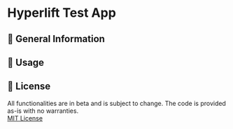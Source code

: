 # Hyperlift Test App


## 📖 General Information

## 🚀 Usage

## 📝 License
All functionalities are in beta and is subject to change. The code is provided as-is with no warranties.<br>
[MIT License](./LICENSE)<br>
